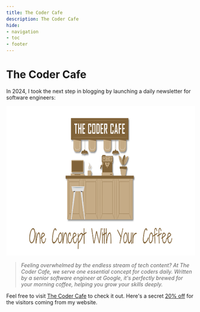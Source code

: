 ```yaml
---
title: The Coder Cafe
description: The Coder Cafe
hide:
- navigation
- toc
- footer
---
```


# The Coder Cafe

In 2024, I took the next step in blogging by launching a daily newsletter for software engineers:

<center>
<img src="../img/thecodercafe.png" alt="" style="width:800px;height:400px;">
</center>


> _Feeling overwhelmed by the endless stream of tech content? At The Coder Cafe, we serve one essential concept for coders daily. Written by a senior software engineer at Google, it's perfectly brewed for your morning coffee, helping you grow your skills deeply._

Feel free to visit [The Coder Cafe](https://thecoder.cafe) to check it out. Here's a secret [20% off](https://www.thecoder.cafe/97539a4e) for the visitors coming from my website.
